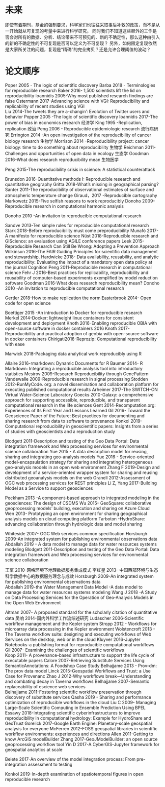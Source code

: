 # 未来

即使有着期刊，基金的强制要求，科学家们也往往采取事后补救的政策，而不是从一开始就从可复现的考量中来进行科学研究。
同时我们不知道这些额外的工作是否会对所有的数据、分析、结论带来不可预见的、新的不确定性，那么这种由引入的新的不确定性的不可复现是否可以定义为不可复现？
另外，如何限定复现依然是大家所关注的问题，复现是“精确”的完全拷贝？还是允许合理阈值的波动？

# 论文顺序
Poper 2005 - The logic of scientific discovery 
Barba 2018 - Terminologies for reproducible research
Baker 2016- 1,500 scientists lift the lid on reproducibility
Ioannidis  2005-Why most published research findings are false
Ostermann 2017-Advancing science with VGI: Reproducibility and replicability of recent studies using VGI  
Liu 2014-The tweets they are a-changin’: Evolution of Twitter users and behavior 
Popper 2005 -The logic of scientific discovery 
Ioannidis  2017-The power of bias in economics research 经济学
King 1995 -Replication, replication 政治
Peng 2006 -  Reproducible epidemiologic research 流行病研究
Errington 2014 -An open investigation of the reproducibility of cancer biology research  生物学
Morrison  2014 -Reproducibility project: cancer biology: time to do something about reproducibility 生物学
Reichman  2011-Challenges and opportunities of open data in ecology 生态学
Goodman 2016-What does research reproducibility mean 生物医学

Peng 2015-The reproducibility crisis in science: A statistical counterattack 

Brunsdon 2016-Quantitative methods I: Reproducible research and quantitative geography
Gritta 2018-What’s missing in geographical parsing?
Santer 2011-The reproducibility of observational estimates of surface and atmospheric temperature change
Giraud，2017 -Reproducible cartography  
Markowetz  2015-Five selfish reasons to work reproducibly
Donoho 2009-Reproducible research in computational harmonic analysis 




Donoho 2010 -An invitation to reproducible computational research

Sandve 2013-Ten simple rules for reproducible computational research
Stark 2018-Before reproducibility must come preproducibility
Munafò 2017-A manifesto for reproducible science
Nüst 2018-Reproducible research and GIScience: an evaluation using AGILE conference papers
Leek 2015-Reproducible Research Can Still Be Wrong: Adopting a Prevention Approach 
Wilkinson 2016-The FAIR Guiding Principles for scientific data management and stewardship.
Hardwicke 2018- Data availability, reusability, and analytic reproducibility: Evaluating the impact of a mandatory open data policy at the journal Cognition
Peng 2011-Reproducible research in computational science
Fehr J 2016-Best practices for replicability, reproducibility and reusability of computer-based experiments exemplified by model reduction software
Goodman 2016-What does research reproducibility mean?
Donoho 2010 -An invitation to reproducible computational research

Gertler 2018-How to make replication the norm 
Easterbrook  2014- Open code for open science

Boettiger 2015 -An introduction to Docker for reproducible research  
Merkel  2014-Docker: lightweight linux containers for consistent development and deployment
Knoth 2016-Enabling reproducible OBIA with open-source software in docker containers 2016
Knoth 2017-Reproducibility and practical adoption of geobia with open-source software in docker containers
Chirigati2016-Reprozip: Computational reproducibility with ease 

Marwick 2018-Packaging data analytical work reproducibly using R   


Allaire 2016-rmarkdown: Dynamic Documents for R
Baumer 2014- R Markdown: Integrating a reproducible analysis tool into introductory statistics
Mesirov 2009-Research Reproducibility through GenePattern 
Vandewalle  2009-Reproducible research in signal processing
Stodden  2012-RunMyCode. org: a novel dissemination and collaboration platform for executing published computational results
Arheimer 2017-The SWITCH-ON Virtual Water-Science Laboratory
Goecks 2010-Galaxy: a comprehensive approach for supporting accessible, reproducible, and transparent computational research in the life sciences 
Gent 2014-Recomputation.org: Experiences of Its First Year and Lessons Learned 
Gil 2016- Toward the Geoscience Paper of the Future: Best practices for documenting and sharing research from data to software to provenance 
Konkol 2019-Computational reproducibility in geoscientific papers: Insights from a series of studies with geoscientists and a reproduction study




Blodgett 2011-Description and testing of the Geo Data Portal: Data integration framework and Web processing services for environmental science collaboration
Yue 2015 - A data description model for reusing, sharing and integrating geo-analysis models
Yue 2016 - Service-oriented model-encapsulation strategy for sharing and integrating heterogeneous geo-analysis models in an open web environment
Zhang F 2019-Design and development of a service-oriented wrapper system for sharing and reusing distributed geoanalysis models on the web
Granell  2012-Assessment of OGC web processing services for REST principles
Li Z, Yang 2017-Building Model as a Service to support geosciences



Peckham 2013 -A component-based approach to integrated modeling in the geosciences: The design of CSDMS
Wu 2015- GeoSquare: collaborative geoprocessing models’ building, execution and sharing on Azure Cloud
Wen 2013- Prototyping an open environment for sharing geographical analysis models on cloud computing platform
Tarboton -HydroShare: advancing collaboration through hydrologic data and model sharing


Whiteside 2007-  OGC Web services common specification
Horsburgh  2009-An integrated system for publishing environmental observations data
Abdallah 2019 - A data model to manage data for water resources systems modeling
Blodgett 2011-Description and testing of the Geo Data Portal: Data integration framework and Web processing services for environmental science collaboration 

王军 2010-网格环境下地理数据服务集成模式
李红星 2013- 中国西部环境与生态科学数据中心的数据服务理念与成效
Horsburgh 2009-An integrated system for publishing environmental observations data  
Abdallah 2019-the Water Management Data Model -A data model to manage data for water resources systems modeling
Wang J  2018 -A Study on Data Processing Services for the Operation of Geo‐Analysis Models in the Open Web Environment


Altman 2007- A proposed standard for the scholarly citation of quantitative data
吴响 2014-国内外科学工作流综述研究
Ludäscher 2006-Scientific workflow management and the Kepler system
Stropp 2012 - Workflows for microarray data processing in the Kepler environment
Wolstencroft 2013 - The Taverna workflow suite: designing and executing workflows of Web Services on the desktop, web or in the cloud 
Kluyver 2016-Jupyter Notebooks-a publishing format for reproducible computational workflows
Gil 2007- Examining the challenges of scientific workflows  
Koop 2011- A provenance-based infrastructure to support the life cycle of executable papers
Calore 2007-Retrieving Substitute Services Using SemanticAnnotations: A Foodshop Case Study 
Belhajjame  2013 - Prov-dm: The prov data model
Linck 2015-Geospatial Workflows and Trust: a Use Case for Provenanc
Zhao J 2012-Why workflows break—Understanding and combating decay in Taverna workflows 
Belhajjame 2007-Semantic replaceability of escience web services    
Belhajjame 2011-Fostering scientific workflow preservation through discovery of substitute services 
Qasha 2019 - Sharing and performance optimization of reproducible workflows in the cloud 
Liu C 2009- Managing Large-Scale Scientific Computing in Ensemble Prediction Using BPEL 
Essawy 2018-Integrating scientific cyberinfrastructures to improve reproducibility in computational hydrology: Example for HydroShare and GeoTrust
Gorelick  2017-Google Earth Engine: Planetary-scale geospatial analysis for everyone
McFerren 2012-FOSS geospatial libraries in scientific workflow environments: experiences and directions
Allen 2011-Getting to know ArcGIS modelBuilder
Zhang  2017-GeoJModelBuilder: an open source geoprocessing workflow tool
Yin D 2017-A CyberGIS-Jupyter framework for geospatial analytics at scale


Belete 2017-An overview of the model integration process: From pre-integration assessment to testing 

 Konkol 2019-In-depth examination of spatiotemporal figures in open reproducible research 










